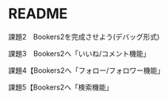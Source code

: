 # README

課題2　Bookers2を完成させよう(デバッグ形式)

課題3　Bookers2へ「いいね/コメント機能」

課題4【Bookers2へ「フォロー/フォロワー機能」

課題5【Bookers2へ「検索機能」